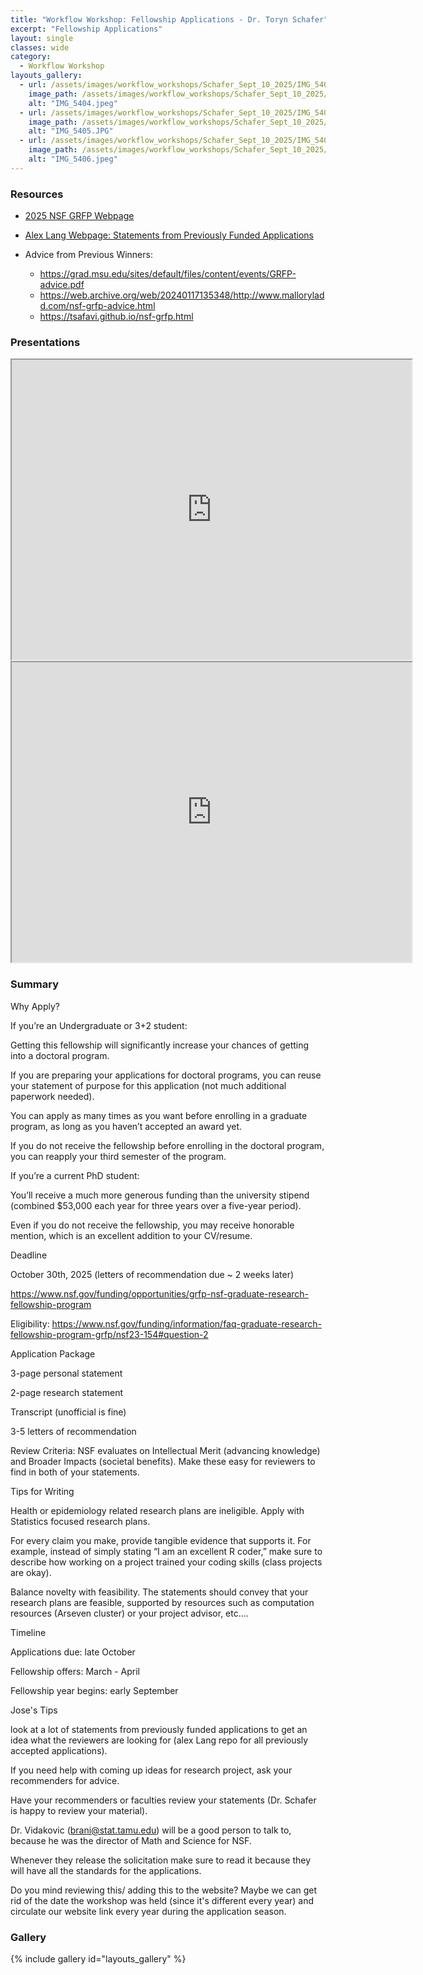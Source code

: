 ```yaml
---
title: "Workflow Workshop: Fellowship Applications - Dr. Toryn Schafer"
excerpt: "Fellowship Applications"
layout: single
classes: wide
category:
  - Workflow Workshop
layouts_gallery:
  - url: /assets/images/workflow_workshops/Schafer_Sept_10_2025/IMG_5404.jpeg
    image_path: /assets/images/workflow_workshops/Schafer_Sept_10_2025/IMG_5404.jpeg
    alt: "IMG_5404.jpeg"
  - url: /assets/images/workflow_workshops/Schafer_Sept_10_2025/IMG_5405.jpeg
    image_path: /assets/images/workflow_workshops/Schafer_Sept_10_2025/IMG_5405.jpeg
    alt: "IMG_5405.JPG"
  - url: /assets/images/workflow_workshops/Schafer_Sept_10_2025/IMG_5406.jpeg
    image_path: /assets/images/workflow_workshops/Schafer_Sept_10_2025/IMG_5406.jpeg
    alt: "IMG_5406.jpeg"
---
```



<!--
<img src="https://github.com/tamusgsa/tamusgsa.github.io/blob/master/assets/images/workflow_workshops/Berger_Apr_08_2025/IMG_8611.jpg?raw=true" alt="Header" width="315" style="float: right;"> 
-->


### Resources

- [2025 NSF GRFP Webpage](<https://www.nsf.gov/funding/opportunities/grfp-nsf-graduate-research-fellowship-program>)

- [Alex Lang Webpage: Statements from Previously Funded Applications](<https://www.alexhunterlang.com/nsf-fellowship>)

- Advice from Previous Winners: 
  - <https://grad.msu.edu/sites/default/files/content/events/GRFP-advice.pdf>
  - <https://web.archive.org/web/20240117135348/http://www.malloryladd.com/nsf-grfp-advice.html>
  - <https://tsafavi.github.io/nsf-grfp.html>


### Presentations 

<iframe src="https://drive.google.com/file/d/1gg4RG8AZG-IYl0a0tFPfUXdtAIclwh4Q/preview" width="640" height="480" allow="autoplay"></iframe>


<iframe src="https://drive.google.com/file/d/1NRn8Hhfiz8cRcyrUkj3MF5iwE8X5rSme/preview" width="640" height="480" allow="autoplay"></iframe>


### Summary

Why Apply? 

If you’re an Undergraduate or 3+2 student: 

Getting this fellowship will significantly increase your chances of getting into a doctoral program. 

If you are preparing your applications for doctoral programs, you can reuse your statement of purpose for this application (not much additional paperwork needed). 

You can apply as many times as you want before enrolling in a graduate program, as long as you haven’t accepted an award yet. 

If you do not receive the fellowship before enrolling in the doctoral program, you can reapply your third semester of the program. 

If you’re a current PhD student: 

You’ll receive a much more generous funding than the university stipend (combined $53,000 each year for three years over a five-year period). 

Even if you do not receive the fellowship, you may receive honorable mention, which is an excellent addition to your CV/resume. 

Deadline

October 30th, 2025 (letters of recommendation due ~ 2 weeks later) 

https://www.nsf.gov/funding/opportunities/grfp-nsf-graduate-research-fellowship-program

Eligibility: https://www.nsf.gov/funding/information/faq-graduate-research-fellowship-program-grfp/nsf23-154#question-2 

Application Package 

3-page personal statement 

2-page research statement 

Transcript (unofficial is fine) 

3-5 letters of recommendation

Review Criteria: NSF evaluates on Intellectual Merit (advancing knowledge) and Broader Impacts (societal benefits). Make these easy for reviewers to find in both of your statements. 

Tips for Writing 

Health or epidemiology related research plans are ineligible. Apply with Statistics focused research plans. 

For every claim you make, provide tangible evidence that supports it. For example, instead of simply stating “I am an excellent R coder,” make sure to describe how working on a project trained your coding skills (class projects are okay). 

Balance novelty with feasibility. The statements should convey that your research plans are feasible, supported by resources such as computation resources (Arseven cluster) or your project advisor, etc…. 

Timeline

Applications due: late October

Fellowship offers: March - April 

Fellowship year begins: early September


Jose's Tips 

look at a lot of statements from previously funded applications to get an idea what the reviewers are looking for  (alex Lang repo for all previously accepted applications). 

If you need help with coming up ideas for research project, ask your recommenders for advice.

Have your recommenders or faculties review your statements (Dr. Schafer is happy to review your material). 

Dr. Vidakovic (brani@stat.tamu.edu) will be a good person to talk to, because he was the director of Math and Science for NSF.  

Whenever they release the solicitation make sure to read it because they will have all the standards for the applications.  


Do you mind reviewing this/ adding this to the website?
Maybe we can get rid of the date the workshop was held (since it's different every year) and circulate our website link every year during the application season.



<!--
### Materials
<iframe src="https://drive.google.com/file/d/1XzzzJmo1eOQPnKMmMXTw2ErUF1CMZ1h0/preview" width="640" height="480" allow="autoplay"></iframe>
-->

<!--
### Recording
<iframe width="560" height="315" src="https://www.youtube.com/embed/fJ08Ntfyt80?si=_jtKxOHt6jHJnuUx" title="YouTube video player" frameborder="0" allow="accelerometer; autoplay; clipboard-write; encrypted-media; gyroscope; picture-in-picture; web-share" referrerpolicy="strict-origin-when-cross-origin" allowfullscreen></iframe>
-->


### Gallery 

{% include gallery id="layouts_gallery" %}

